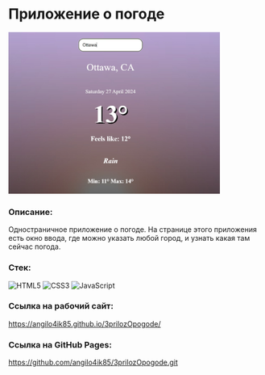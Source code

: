# Приложение о погоде

<img src="app.jpg" height="320" />

### Описание:

Одностраничное приложение о погоде. 
На странице этого приложения есть окно ввода, где можно указать любой город, и узнать какая там сейчас погода.

### Стек:
![HTML5](https://img.shields.io/badge/html5-%23E34F26.svg?style=for-the-badge&logo=html5&logoColor=white)
![CSS3](https://img.shields.io/badge/css3-%231572B6.svg?style=for-the-badge&logo=css3&logoColor=white)
![JavaScript](https://img.shields.io/badge/javascript-%23323330.svg?style=for-the-badge&logo=javascript&logoColor=%23F7DF1E)

### Ссылка на рабочий сайт:
https://angilo4ik85.github.io/3prilozOpogode/

### Ссылка на GitHub Pages:
https://github.com/angilo4ik85/3prilozOpogode.git

